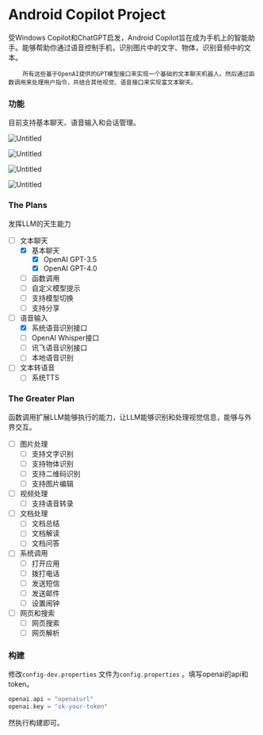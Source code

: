# Android Copilot Project

受Windows Copilot和ChatGPT启发，Android Copilot旨在成为手机上的智能助手。能够帮助你通过语音控制手机，识别图片中的文字、物体，识别音频中的文本。

        所有这些基于OpenAI提供的GPT模型接口来实现一个基础的文本聊天机器人。然后通过函数调用来处理用户指令，并结合其他视觉、语音接口来实现富文本聊天。

### 功能

目前支持基本聊天、语音输入和会话管理。

![Untitled](art/text-chat.png)

![Untitled](art/voice-chat.png)

![Untitled](art/conversation.png)

![Untitled](art/conversation-drawer.png)

### The Plans

发挥LLM的天生能力

- [ ]  文本聊天
    - [x]  基本聊天
        - [x]  OpenAI GPT-3.5
        - [x]  OpenAI GPT-4.0
    - [ ]  函数调用
    - [ ]  自定义模型提示
    - [ ]  支持模型切换
    - [ ]  支持分享
    
- [ ]  语音输入
    - [x]  系统语音识别接口
    - [ ]  OpenAI Whisper接口
    - [ ]  讯飞语音识别接口
    - [ ]  本地语音识别
    
- [ ]  文本转语音
    - [ ]  系统TTS

### The Greater Plan

函数调用扩展LLM能够执行的能力，让LLM能够识别和处理视觉信息，能够与外界交互。

- [ ]  图片处理
    - [ ]  支持文字识别
    - [ ]  支持物体识别
    - [ ]  支持二维码识别
    - [ ]  支持图片编辑

- [ ]  视频处理
    - [ ]  支持语音转录

- [ ]  文档处理
    - [ ]  文档总结
    - [ ]  文档解读
    - [ ]  文档问答

- [ ]  系统调用
    - [ ]  打开应用
    - [ ]  拨打电话
    - [ ]  发送短信
    - [ ]  发送邮件
    - [ ]  设置闹钟

- [ ]  网页和搜索
    - [ ]  网页搜索
    - [ ]  网页解析

### 构建

修改`config-dev.properties` 文件为`config.properties` 。填写openai的api和token。

```kotlin
openai.api = "openaiurl"
openai.key = "sk-your-token"
```

然执行构建即可。